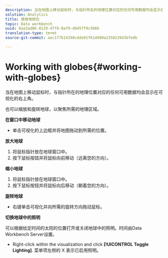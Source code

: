 ```yaml
---
description: 当在地图上移动鼠标时，与指针所在的地理位置对应的任何可用数据均会显示在可视化的右上角。
solution: Analytics
title: 使用地球仪
topic: Data workbench
uuid: 8aa3ad86-8129-47f6-8af9-d645ff9c566b
translation-type: tm+mt
source-git-commit: aec1f7b14198cdde91f61d490a235022943bfedb

---
```



# Working with globes{#working-with-globes}

当在地图上移动鼠标时，与指针所在的地理位置对应的任何可用数据均会显示在可视化的右上角。

也可以缩放和旋转地球，以聚焦所需的地理区域。

**在窗口中移动地球**

* 单击可视化的上边框并将地图拖动到所需的位置。

**放大地球**

1. 将鼠标指针放在地球窗口中。
1. 按下鼠标按钮并将鼠标向前移动（远离您的方向）。

**缩小地球**

1. 将鼠标指针放在地球窗口中。
1. 按下鼠标按钮并将鼠标向后移动（朝着您的方向）。

**旋转地球**

* 右键单击可视化并向所需的旋转方向拖动鼠标。

**切换地球中的照明**

可以根据给定时间的太阳的位置打开或关闭地球中的照明。时间由Data Workbench Server设置。

* Right-click within the visualization and click **[!UICONTROL Toggle Lighting]**. 菜单项左侧的 X 表示已启用照明。

